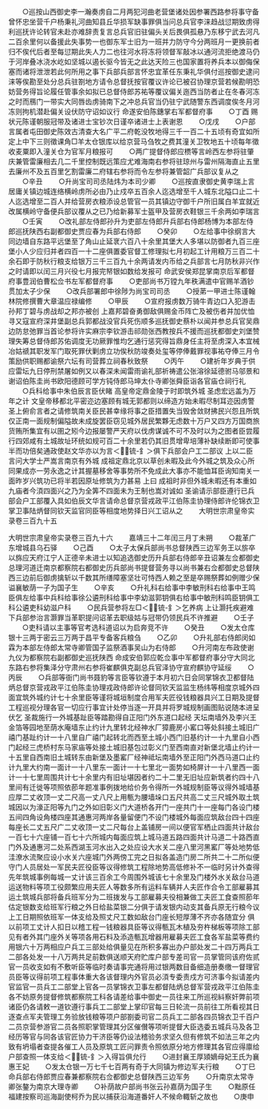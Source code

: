<!-- { "loadSidebar": true } -->
　　○巡按山西御史李一瀚奏虏自二月两犯河曲老营堡诸处因参署西路参将事守备曾怀忠坐营千户杨秉礼河曲知县丘华损军缺事罪俱当问总兵官李涞趋战愆期致虏得利巡抚许论转官未赴亦难辞责复言总兵官旧驻偏头关后畏俱孤悬乃东移宁武去河凡二百余里何以备援此失事势一也御东军士旧为一班并力防守今分两班月一更换前者归不俟代后者至每愆期此失人力二也往河水将冻将领督军敲冰以通河流拒绝渡马仍于河岸叠冰浇水屹如坚城以遏长驱今皆无之此达天险三也国家置将养兵本以御侮保塞而诸将泄泄若此何所用之事下兵部兵部言怀忠宜革任东秉礼华俱付巡按御史逮问涞等俟勘至处分总兵驻劄地方请令总督抚按官覆议许论已被召协理京营若候勘明恐妨营务得旨论履任管事余如拟已总督侍郎苏祐等覆议偏关迤西当防者止在冬春河冻之时而鴈门一带实大同唇齿虏骑南下之冲总兵官当仍驻宁武随警东西调度俟冬月河冻则拘机潜赴偏关设伏防守诏如议行  命遂安伯陈鏸掌右军都督府事
　　○丁酉  赐状元陈谨朝服冠带及诸进士宝钞次日谨卒诸进士上表谢恩
　　○戊戌
　　○户部言属者屯田御史陈效古清查大名广平二府乾没牧地得三千一百二十五顷有奇宜如所定上中下三则徵课角□羊太仓银库以给京营马刍牧之费其潼关卫牧地五十顷每年徵收麦粟即入潼关仓为官军月粮报可
　　○两广提督侍郎应槚等言岭西左参将驻肇庆兼管雷廉相去几二千里控制既远策应尤难海南右参将驻琼州与雷州隔海直止五里去廉州不及五百里乞割雷廉二府辖右参将而令左参将兼管韶广兵部议复从之
　　○辛丑
　　○升尚宝司司丞陆炜为本司少卿
　　○巡按直隶御史黄李瑞上言居庸关镇边城连络横岭虏所必由乃止戍卒五百余人迄选增至千人城东北隘口止二十人迄选增至二百人并给营房衣粮添设总管官一员其镇边守御千户所旧属白羊宜就近改属横岭守备便兵部议覆从之已乃给新募军士盔甲及营房衣鞋银三千余两如李瑞言
　　○壬寅
　　○改礼部左侍郎孙升为吏部左侍郎升兵部右侍郎杨博为本部左侍郎巡抚陕西右副都御史贾应春为兵部右侍郎
　　○癸卯
　　○左给事中徐纲言大同边墙自东路平远堡至了角山止延衺六百八十余里其堡大人多堪以防御者九百三座堡小人少应归并者四百一十二座俱置委官督工修理拟七月初起工计用粮万三百二十余石即于防秋行粮支给银万三千三百九十余两请发内币给之兵部言七月防秋非兴作之时请即以闰三月兴役七月报完帑银如数给发报可  命武安侯郑昆掌南京后军都督府事豊润伯曹松佥书左军都督府事
　　○吏部尚书万镗九年秩满遣中官赐羊酒钞贯加太子少保
　　○改兵部署郎中徐陟为尚宝司司丞
　　○授苐一甲进士陈谨翰林院修撰曹大章温应禄编修
　　○甲辰
　　○宣府报虏数万骑牛青边口入犯游击孙邦丁碧与虏战却之邦亦被创  上嘉邦碧奋勇御敌俱赐金币阵亡及被伤者并加优恤寻又寇宣府深井堡副总兵郭都战没官兵死伤顺多巡抚御史蔡朴以闻并参总兵官吴鼎边防怠弛罪当首论参将许实麻宗李钦游击祁勋张西教按兵不援而巡抚都御史刘堡赞理失筹总督侍郎苏佑调度无功厥罪惟均乞通行惩究得旨鼎身任主将至虏深入本宜械冶姑禠其职发军门取死罪伏剿虏立功俟秋防竣奏处玺等停俸戴罪视事祐夺俸三月令策励供职赐都谕祭六坛有司营葬立祠春秋致祭
　　○丙午
　　○建祈年岁典于供应雷坛九日停刑禁屠如例又以春深未闻雷雨谕礼部祈祷遣公张溶徐延德驸马邬景和谢诏伯陈圭尚书欧阳德顾可学方钝侍郎马坤太仆寺卿张舜臣诣各官庙仓祠行礼
　　○兵科给事中朱伯辰言臣伏睹  高皇帝定鼎金陵于时即筑外城  圣虑宏远盖为万年之计  文皇帝移都北平密迩边塞顾有城无郭都则以缔造方始未暇尽制耳迩因虏警  圣上俯俞言者之请修筑南关臣民甚幸缘将事之臣措置失当毁舍敛财拂民兴怨且所筑仅正南一面规制偏隘故未成旋罢臣窃见城外居民繁夥无虑数十万户又四方万国商旅货贿所集宜有以圉之矧今边报屡警严天府以伐虏谋诚不可不及时以为之图者臣尝履行四郊咸有土城故址环统如规可百二十余里若仍其旧贯增卑培薄补缺续断即可使事半而功倍矣通政使赵文华亦以为言＜锍-釒＞俱下兵部会户工二部议  上以二臣言问大学士严嵩言南京有外城  成祖定鼎北京以草创未暇及此今外城之筑及众心所同果成亦一劳永逸之计其握墓移舍等事势所不免成此大事亦不能恤耳臣询知南关一面昨岁兴筑功已将半若因原址修筑为力甚易  上曰  成祖时非但外城未暇还有本重如  九庙者今湏四面兴之乃为全筭不四面未为王制也嵩对诚如  圣谕请示部臣遵行已兵部会户工部覆入具如伯辰文华言请命总督京营戎政平江伯陈圭协理侍郎许伦锦衣卫掌卫事陆炳督同钦天监官同臣等相度地势择日兴工诏从之
　　大明世宗肃皇帝实录卷三百九十五


大明世宗肃皇帝实录卷三百九十六
　　嘉靖三十二年闰三月丁未朔
　　○裁革广东增城县乌石驿
　　○己酉
　　○太子太保兵部尚书总督陕西三边军务王以旂卒以旆应天府江宁人正德辛未进士以知追选御史历升兵部右侍郎辛丑诏兼左佥都御史总理河道迁南京都察院右都御史历兵部尚书提督营务寻以尚书兼右佥都御史总督陕西三边前后御虏擒斩以千数其所缮障塞坚壮可恃西人赖之至是卒赐祭葬如例赠少保谥襄敏荫一子为国子生
　　○辛亥
　　○升礼科右给事中李敏刑科右给事中王鸣臣俱左给事中兵科给事徐公遴刑科给事中李幼滋郭钥俱右给事中敏刑科鸣臣钥俱工科公遴吏科幼滋户科
　　○民兵营参将左□＜锍-釒＞乞养病  上让灏托疾避难下兵部参治言灏罪当革职提问诏革去职级姑与冠带仍领民兵不许推避
　　○壬子
　　○吏科请以主事等官考选科道诏以为启奔竞不许
　　○癸丑
　　○发太仓库银十三两于密云三万两于昌平专备客兵粮刍
　　○乙卯
　　○升礼部右侍郎闵如霖为本部左侍郎太常寺卿管国子监祭酒事吴山为右侍郎
　　○升河南左布政使谢九仪为都察院右副都御史巡抚陕西  命成安伯郭应乾佥事中军都督府事分守大同北东路右参将集泽分守肃州右参将崔麒俱克副总兵官泽协守宣府麒协守延绥
　　○丙辰
　　○兵部等衙门尚书聂豹等言臣等钦遵于本月初六日会同掌锦衣卫都督陆炳总督京营戎政平江伯陈圭协理戎政侍郎许论督同钦天监监生杨纬等相度京城外四面宜筑外城约计七十余里臣等谨将城垣制度合用军夫匠役钱粮器具兴工日期及提督工程巡视分理各官一切应行事宜计处停当逐一开具并将罗城规制画图贴说随本进呈伏乞  圣裁施行一外城基趾臣等踏勘得自正阳门外东道口起经  天坛南墙外及李兴王金箔等园地至荫水庵墙东止约计九里转北经神水厂獐鹿房小窰口等处斜接土城旧广禧门基趾约计一十八里自广禧门起转北而西至土城小西门旧基约计一十九里自小西门起经三虎桥村东马家庙等处接土城旧基包过彰义门至西南直对新堡北墙止约计一十五里自西南旧土城转东由新堡及墨窰厂经神祗坛南墙外至正阳门外西马道口止约计九里大约南一面计一十八里东一面计一十七里北一面势如椅屏计一十八里西一面计一十七里周围共计七十余里内有旧址堪因者约二十二里无旧址应新筑者约四十八里间有迁徙等项照依莭年题准事例拨地给价务令得所一外城规制臣等议得外城墙基应厚二丈收顶一丈二尺高一丈八尺上用甎为腰墙垛口五尺共高二丈三尺城外取土筑城因以为濠正阳等九门之外如旧彰义门大道桥各开门一座共门十一座每门各设门楼五间四角设角楼四座其通惠河两岸各量留便门不设门楼城外每面应筑敌台四十四座每座长二丈五尺广二丈收顶一丈二尺每台上盖铺房一间以便官军栖止四面共计敌台一百七十六座铺一百七十六所城内每面应筑上城马道五路四面共计马道二十路西直门外及通惠河二处系西湖玉河水出入之处应设大水关二座八里河黑窰厂等处地势低洼潦水流聚应设小水关六座城门外两傍工完之日拟各盖造门房二所共二十二所似便守门人员居处一军民夫匠役臣等议得修筑工程除地势高低修补不一临时另计外查得先年筑城事例每城一丈计该三百余工今周围外城该七十余里及门楼外水关敌台马道运送物料等项工役颇繁应用夫匠人等数多所有运料车辆并人夫匠作合令工部雇募其运土筑城兵部将备兵班军分为二班拨发与工部雇募夫役相兼做工夫匠工食查照莭年估定银数支给班军行粮之外日给盐菜银二分俱于请发银内动支其备兵原无行粮今议上工日期照依班军一体支给及照丈尺工数如敌台门座长短厚薄不齐亦各随宜分  俱以前项工丈计人扣日以稽工程一钱粮器具臣等议得甎瓦木植及夯杵梯板等项除工部见有者外其门座外关等项各用石料及添造甎瓦增器用雇募夫匠工食各军盐菜等费约用银六十万两相应户兵工三部处给俱量见在所积多寡出办户部处发二十四万两兵工二部各处发一十八万两共足前数俱送顺天府贮库户部专差司官一员掌管同该府佐贰官一员收支如有不敷听臣等临时奏请事完通将用过银两数目备细造册奏缴一督理官员臣等议得前项工程事体重大各该督理内外官员必湏专委责戍方可济事今拟请差内官监官一员兵工二部堂上官各一员掌锦衣卫事左都督陆炳总督军营戎政平江伯陈圭各不妨原务提督修筑都察院工科各请差给事中御史一员往来工所巡视紏察奸弊前项诸臣仍各请敕一道钦遵行事兵工二部堂上掌印官每三日轮流一员前往工所看视其日逐查点军夫管理工务验放钱粮等项户部劄委司官二员兵工二部各四员锦衣卫千百户二员京营参游官二员各照职掌管理其分区催儧等项听提督大臣选委五城兵马及各卫经历等官与同各该官匠协力干济臣等仍设法稽验务求坚久但有修筑不如法三年之内致有坍塌者查提各催工人员及原筑工匠问罪责令照依原分地方修理其各官应得廪给户部查照一体支给＜锍-釒＞入得旨俱允行
　　○进封襄王厚熲嫡母妃王氏为襄惠王妃
　　○发太仓银一万七千七百两有奇于大同镇为修边军夫行粮
　　○丁巳  命兵部右侍郎贾应春兼都察院右佥都御史总督陕西三边军务
　　○升南京太常寺卿张鏊为南京大理寺卿
　　○补荫故户部尚书张云孙嘉荫为国子生
　　○黜原任福建按察司巡海副使柯乔为民以捕获沿海道番奸人不候命輙斩之故也
　　○庚申

